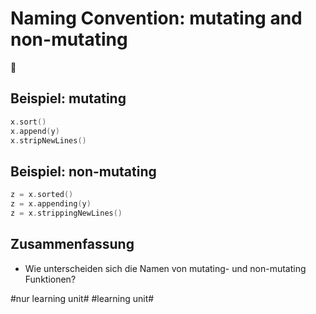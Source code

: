 # Naming Convention: mutating and non-mutating
💬

## Beispiel: mutating

```swift
x.sort()
x.append(y)
x.stripNewLines()
```

## Beispiel: non-mutating

```swift
z = x.sorted()
z = x.appending(y)
z = x.strippingNewLines()
```

## Zusammenfassung
- Wie unterscheiden sich die Namen von mutating- und non-mutating Funktionen?


#nur learning unit# #learning unit#